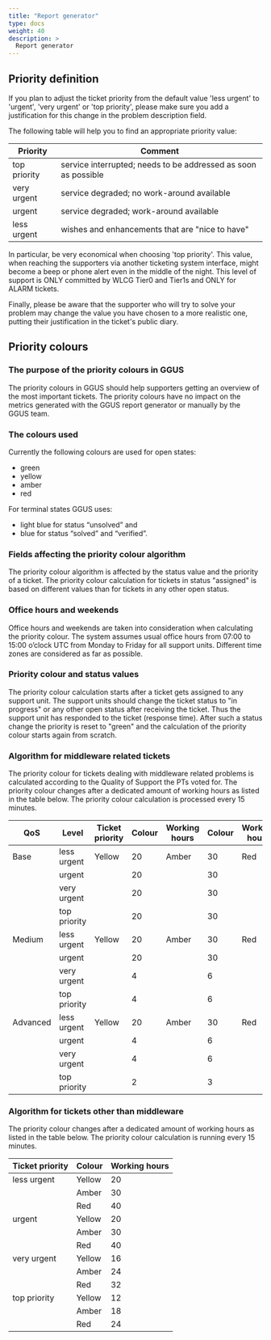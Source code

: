 ```yaml
---
title: "Report generator"
type: docs
weight: 40
description: >
  Report generator
---
```


## Priority definition

If you plan to adjust the ticket priority from the default value 'less urgent'
to 'urgent', 'very urgent' or 'top priority', please make sure you add a
justification for this change in the problem description field.

The following table will help you to find an appropriate priority value:

| Priority     | Comment                                                        |
| ------------ | -------------------------------------------------------------- |
| top priority | service interrupted; needs to be addressed as soon as possible |
| very urgent  | service degraded; no work-around available                     |
| urgent       | service degraded; work-around available                        |
| less urgent  | wishes and enhancements that are "nice to have"                |

In particular, be very economical when choosing 'top priority'. This value, when
reaching the supporters via another ticketing system interface, might become a
beep or phone alert even in the middle of the night. This level of support is
ONLY committed by WLCG Tier0 and Tier1s and ONLY for ALARM tickets.

Finally, please be aware that the supporter who will try to solve your problem
may change the value you have chosen to a more realistic one, putting their
justification in the ticket's public diary.

## Priority colours

### The purpose of the priority colours in GGUS

The priority colours in GGUS should help supporters getting an overview of the
most important tickets. The priority colours have no impact on the metrics
generated with the GGUS report generator or manually by the GGUS team.

### The colours used

Currently the following colours are used for open states:

- green
- yellow
- amber
- red

For terminal states GGUS uses:

- light blue for status “unsolved” and
- blue for status “solved” and “verified”.

### Fields affecting the priority colour algorithm

The priority colour algorithm is affected by the status value and the priority
of a ticket. The priority colour calculation for tickets in status "assigned" is
based on different values than for tickets in any other open status.

### Office hours and weekends

Office hours and weekends are taken into consideration when calculating the
priority colour. The system assumes usual office hours from 07:00 to 15:00
o’clock UTC from Monday to Friday for all support units. Different time zones
are considered as far as possible.

### Priority colour and status values

The priority colour calculation starts after a ticket gets assigned to any
support unit. The support units should change the ticket status to "in progress"
or any other open status after receiving the ticket. Thus the support unit has
responded to the ticket (response time). After such a status change the priority
is reset to "green" and the calculation of the priority colour starts again from
scratch.

### Algorithm for middleware related tickets

The priority colour for tickets dealing with middleware related problems is
calculated according to the Quality of Support the PTs voted for. The priority
colour changes after a dedicated amount of working hours as listed in the table
below. The priority colour calculation is processed every 15 minutes.

| QoS      | Level        | Ticket priority | Colour | Working hours | Colour | Working hours | Colour | Working hours |
| -------- | ------------ | --------------- | ------ | ------------- | ------ | ------------- | ------ | ------------- |
| Base     | less urgent  | Yellow          | 20     | Amber         | 30     | Red           | 40     |
|          | urgent       |                 | 20     |               | 30     |               | 40     |
|          | very urgent  |                 | 20     |               | 30     |               | 40     |
|          | top priority |                 | 20     |               | 30     |               | 40     |
| Medium   | less urgent  | Yellow          | 20     | Amber         | 30     | Red           | 40     |
|          | urgent       |                 | 20     |               | 30     |               | 40     |
|          | very urgent  |                 | 4      |               | 6      |               | 8      |
|          | top priority |                 | 4      |               | 6      |               | 8      |
| Advanced | less urgent  | Yellow          | 20     | Amber         | 30     | Red           | 40     |
|          | urgent       |                 | 4      |               | 6      |               | 8      |
|          | very urgent  |                 | 4      |               | 6      |               | 8      |
|          | top priority |                 | 2      |               | 3      |               | 4      |

### Algorithm for tickets other than middleware

The priority colour changes after a dedicated amount of working hours as listed
in the table below. The priority colour calculation is running every 15 minutes.

| Ticket priority | Colour | Working hours |
| --------------- | ------ | ------------- |
| less urgent     | Yellow | 20            |
|                 | Amber  | 30            |
|                 | Red    | 40            |
| urgent          | Yellow | 20            |
|                 | Amber  | 30            |
|                 | Red    | 40            |
| very urgent     | Yellow | 16            |
|                 | Amber  | 24            |
|                 | Red    | 32            |
| top priority    | Yellow | 12            |
|                 | Amber  | 18            |
|                 | Red    | 24            |
